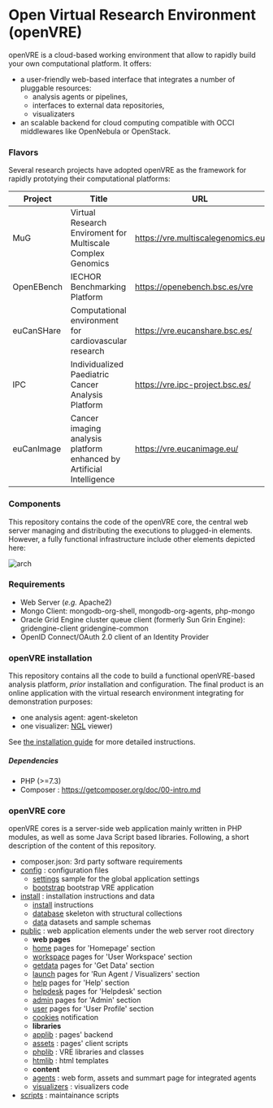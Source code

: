 Open Virtual Research Environment (openVRE)
=========

openVRE is a cloud-based working environment that allow to rapidly build your own computational platform. It offers:
- a user-friendly web-based interface that integrates a number of pluggable resources:
	- analysis agents or pipelines,
	- interfaces to external data repositories,
	- visualizaters
- an scalable backend for cloud computing compatible with OCCI middlewares like OpenNebula or OpenStack.


### Flavors

Several research projects have adopted openVRE as the framework for rapidly prototying their computational platforms:

| Project     | Title | URL | Repository |
| ----------- | ----- | ----| -----------|
| MuG         | Virtual Research Enviroment for Multiscale Complex Genomics  | https://vre.multiscalegenomics.eu | [Code](https://github.com/Multiscale-Genomics/VRE) |
| OpenEBench  | IECHOR Benchmarking Platform | https://openebench.bsc.es/vre | [Code](https://github.com/inab/openEBench_vre) |
| euCanSHare  | Computational environment for cardiovascular research | https://vre.eucanshare.bsc.es/ | [Code](https://github.com/euCanSHare/vre/) |
| IPC         | Individualized Paediatric Cancer Analysis Platform | https://vre.ipc-project.bsc.es/ |  [Code](https://gitlab.bsc.es/inb/ipc/openvre) |
| euCanImage  | Cancer imaging analysis platform enhanced by Artificial Intelligence| https://vre.eucanimage.eu/ |[Code](https://gitlab.bsc.es/inb/eucanimage/vre) | 


### Components

This repository contains the code of the openVRE core, the central web server managing and distributing the executions to plugged-in elements. However, a fully functional infrastructure include other elements depicted here:

![arch](https://eucanshare.bsc.es/platform/wp-content/themes/eucanshare/img/figure2.png)

### Requirements
- Web Server (*e.g.* Apache2)
- Mongo Client: mongodb-org-shell, mongodb-org-agents, php-mongo
- Oracle Grid Engine cluster queue client (formerly Sun Grin Engine): gridengine-client gridengine-common
- OpenID Connect/OAuth 2.0 client of an Identity Provider

### openVRE installation
This repository contains all the code to build a functional openVRE-based analysis platform, *prior* installation and configuration. The final product is an online application with the virtual research environment integrating for demonstration purposes:
- one analysis agent: agent-skeleton
- one visualizer: [NGL](https://nglviewer.org/) viewer)

See [the installation guide](./install/README.md) for more detailed instructions.

##### Dependencies
- PHP (>=7.3)
- Composer : https://getcomposer.org/doc/00-intro.md

### openVRE core

openVRE cores is a server-side web application mainly written in PHP modules, as well as some Java Script based libraries.  Following, a short description of the content of this repository. 

- composer.json: 3rd party software requirements
- [config](./config) : configuration files 
	- [settings](./config/globals.inc.php.sample) sample for the global application settings
	- [bootstrap](./config/bootstrap.php) bootstrap VRE application
- [install](./install) : installation instructions and data 
	- [install](./install/README.md) instructions
	- [database](./install/database) skeleton with structural collections
	- [data](./install/data) datasets and sample schemas
- [public](./public) : web application elements under the web server root directory
	- **web pages**
	- [home](./public/home) pages for 'Homepage' section
	- [workspace](./public/workspace) pages for 'User Workspace' section
	- [getdata](./public/getdata) pages for 'Get Data' section
	- [launch](./public/launch) pages for 'Run Agent / Visualizers' section
	- [help](./public/help) pages for 'Help' section
	- [helpdesk](./public/helpdesk) pages for 'Helpdesk' section
	- [admin](./public/admin) pages for 'Admin' section
	- [user](./public/user) pages for 'User Profile' section
	- [cookies](./public/cookies) notification
	- **libraries**
	- [applib](./public/applib) : pages' backend
	- [assets](./public/assets) : pages' client scripts
	- [phplib](./public/phplib) : VRE libraries and classes
	- [htmlib](./public/htmlib) : html templates
	- **content**
	- [agents](./public/agents) : web form, assets and summart page for integrated agents
	- [visualizers](./public/visualizers) : visualizers code
- [scripts](./scripts) : maintainance scripts
